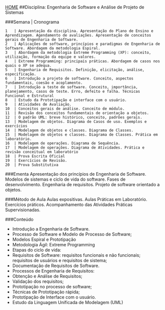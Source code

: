 [HOME](https://github.com/Webschool-io/Ensino-Superior-de-Informatica-GRATUITO) 
##Disciplina: Engenharia de Software e Análise de Projeto de Sistemas

###Semana | Cronograma
```
1	| Apresentação da disciplina. Apresentação do Plano de Ensino e Aprendizagem. Agendamento de avaliações. Apresentação de conceitos gerais de Engenharia de Software.
2	| Aplicações de software, princípios e paradigmas de Engenharia de Software. Abordagem da metodologia Espiral.
3	| Abordagem da metodologia Extreme Programming (XP): conceito, utilização, formação da equipe e valores.
4	| Extreme Programming: principais práticas. Abordagem de casos nos quais o XP se adequa.
5	| Engenharia de Requisitos. Definição, elicitação, análise, especificação.
6	| Introdução a projeto de software. Conceito, aspectos fundamentais, coesão e acoplamento.
7	| Introdução a teste de software. Conceito, importância, planejamento, casos de teste. Erro, defeito e falha. Técnicas Funcional e Estrutural
8	| Estudo da Prototipação e interface com o usuário.
9	| Atividades de Avaliação.
10	| Conceitos gerais de análise. Conceito de módulo.
11	| Revisão dos conceitos fundamentais de orientação a objetos.
12	| O padrão UML: breve histórico, conceito, padrões gerais.
13	| Modelagem de objetos. Diagrama de Casos de uso. Exemplos e exercícios
14	| Modelagem de objetos e classes. Diagrama de Classes.
15	| Modelagem de objetos e classes. Diagrama de Classes. Prática em laboratório.
16	| Modelagem de operações. Diagrama de Sequência.
17	| Modelagem de operações. Diagrama de Atividades. Prática e revisão conceitual em laboratório
18	| Prova Escrita Oficial
19	| Exercícios de Revisão.
20	| Prova Substitutiva

```
###Ementa
Apresentação dos princípios de Engenharia de Software. Modelos de sistemas e ciclo de vida do software. Fases de desenvolvimento. Engenharia de requisitos. Projeto de software orientado a objetos.

###Método de Aula
Aulas expositivas. Aulas Práticas em Laboratório. Exercícios práticos. Acompanhamento das Atividades Práticas Supervisionadas.

###Conteúdo
- Introdução a Engenharia de Software.
- Processo de Software e Modelo de Processo de Software;
- Modelos Espiral e Prototipação
- Metodologia Ágil: Extreme Programming
- Etapas do ciclo de vida:
- Requisitos de Software: requisitos funcionais e não funcionais; requisitos de usuários e requisitos de sistema;
- Documentação de Requisitos de Software.
- Processos de Engenharia de Requisitos:
- Obtenção e Análise de Requisitos;
- Validação dos requisitos;
- Prototipação no processo de software;
- Técnicas de Prototipação rápida;
- Prototipação de Interface com o usuário.
- Estudo da Linguagem Unificada de Modelagem (UML)